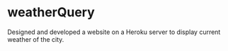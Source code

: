 # weatherQuery

Designed and developed a website on a Heroku server to display current weather of the city.
